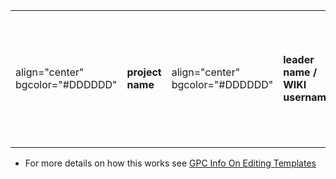 <table>
<tbody>
<tr class="odd">
<td><p>align="center" bgcolor="#DDDDDD"</p></td>
<td><p><strong>project name</strong></p></td>
<td><p>align="center" bgcolor="#DDDDDD"</p></td>
<td><p><strong>leader name / WIKI username</strong></p></td>
<td><p>align="center" bgcolor="#DDDDDD"</p></td>
<td><p><strong>mailing list name</strong></p></td>
<td><p>align="center" bgcolor="#DDDDDD"</p></td>
<td><p><strong>road map</strong></p></td>
<td><p>align="center" bgcolor="#DDDDDD"</p></td>
<td><p><strong>pamphlet</strong></p></td>
<td><p>align="center" bgcolor="#DDDDDD"</p></td>
<td><p><strong>current_release_details</strong></p></td>
<td><p>align="center" bgcolor="#DDDDDD"</p></td>
<td><p>License</p>
<p>{{:GPC_Project_Details/OWASP_JBroFuzz</p></td>
<td><p>OWASP Project Details Row 2}} {{:GPC_Project_Details/OWASP_Orizon_Project</p></td>
<td><p>OWASP Project Details Row 2}} {{:GPC_Project_Details/OWASP_Vicnum_Project</p></td>
<td><p>OWASP Project Details Row 2}} {{:GPC_Project_Details/OWASP_.NET_Project</p></td>
<td><p>OWASP Project Details Row 2}} {{:GPC_Project_Details/OWASP_Enterprise_Security_API</p></td>
<td><p>OWASP Project Details Row 2}} {{:GPC Project Details/OWASP Enterprise Security API Java EE Version</p></td>
<td><p>OWASP Project Details Row 2}} {{:GPC Project Details/OWASP Enterprise Security API .NET Version</p></td>
<td><p>OWASP Project Details Row 2}} {{:GPC Project Details/OWASP Enterprise Security API - Classic ASP Version</p></td>
<td><p>OWASP Project Details Row 2}} {{:GPC Project Details/OWASP Enterprise Security API - PHP Version</p></td>
<td><p>OWASP Project Details Row 2}} {{:GPC Project Details/OWASP Enterprise Security API - ColdFusion/CFML</p></td>
<td><p>OWASP Project Details Row 2}} {{:GPC Project Details/OWASP Enterprise Security API - Python Version</p></td>
<td><p>OWASP Project Details Row 2}} {{:GPC Project Details/OWASP Enterprise Security API - Haskell Version</p></td>
<td><p>OWASP Project Details Row 2}} {{:GPC_Project_Details/OWASP_Access_Control_Rules_Tester_Project</p></td>
<td><p>OWASP Project Details Row 2}} {{:GPC_Project_Details/OWASP_AIR_Security_Project</p></td>
<td><p>OWASP Project Details Row 2}} {{:GPC_Project_Details/OWASP_Anti-Malware_Project</p></td>
<td><p>OWASP Project Details Row 2}} {{:GPC_Project_Details/OWASP_AntiSamy_Project</p></td>
<td><p>OWASP Project Details Row 2}} {{:GPC_Project_Details/OWASP_AntiSamy_Project_.NET</p></td>
<td><p>OWASP Project Details Row 2}} {{:GPC_Project_Details/OWASP_Application_Security_Requirements_Project</p></td>
<td><p>OWASP Project Details Row 2}} {{:GPC_Project_Details/OWASP_Application_Security_Tool_Benchmarking_Environment_and_Site_Generator_Refresh_Project</p></td>
<td><p>OWASP Project Details Row 2}} {{:GPC_Project_Details/OWASP_AppSensor_Project</p></td>
<td><p>OWASP Project Details Row 2}} {{:GPC_Project_Details/OWASP_ASDR_Project</p></td>
<td><p>OWASP Project Details Row 2}} {{:GPC_Project_Details/OWASP_Application_Security_Verification_Standard_Project</p></td>
<td><p>OWASP Project Details Row 2}} {{:GPC_Project_Details/OWASP_Backend_Security_Project</p></td>
<td><p>OWASP Project Details Row 2}} {{:GPC_Project_Details/OWASP_Best_Practices:_Web_Application_Firewalls</p></td>
<td><p>OWASP Project Details Row 2}} {{:GPC_Project_Details/OWASP_CAL9000_Project</p></td>
<td><p>OWASP Project Details Row 2}} {{:GPC_Project_Details/OWASP_Certification_Project</p></td>
<td><p>OWASP Project Details Row 2}} {{:GPC_Project_Details/OWASP_Classic_ASP_Security_Project</p></td>
<td><p>OWASP Project Details Row 2}} {{:GPC_Project_Details/OWASP_Code_Crawler</p></td>
<td><p>OWASP Project Details Row 2}} {{:GPC_Project_Details/OWASP_Code_Review_Project</p></td>
<td><p>OWASP Project Details Row 2}} {{:GPC_Project_Details/OWASP_CSRFGuard_Project</p></td>
<td><p>OWASP Project Details Row 2}} {{:GPC_Project_Details/OWASP_CSRFTester_Project</p></td>
<td><p>OWASP Project Details Row 2}} {{:GPC_Project_Details/OWASP_DirBuster_Project</p></td>
<td><p>OWASP Project Details Row 2}} {{:GPC_Project_Details/OWASP_Education_Project</p></td>
<td><p>OWASP Project Details Row 2}} {{:GPC_Project_Details/OWASP_EnDe</p></td>
<td><p>OWASP Project Details Row 2}} {{:GPC_Project_Details/OWASP_OpenPGP_Extensions_for_HTTP_-_Enigform_and_mod_openpgp</p></td>
<td><p>OWASP Project Details Row 2}} {{:GPC Project Details/OWASP OpenSign Server Project</p></td>
<td><p>OWASP Project Details Row 2}} {{:GPC_Project_Details/OWASP_Google_Hacking_Project</p></td>
<td><p>OWASP Project Details Row 2}} {{:GPC_Project_Details/OWASP_Internationalization</p></td>
<td><p>OWASP Project Details Row 2}} {{:GPC_Project_Details/OWASP_JSP_Testing_Tool_Project</p></td>
<td><p>OWASP Project Details Row 2}} {{:GPC_Project_Details/OWASP_Learn_About_Encoding_Project</p></td>
<td><p>OWASP Project Details Row 2}} {{:GPC_Project_Details/OWASP_Legal_Project</p></td>
<td><p>OWASP Project Details Row 2}} {{:GPC_Project_Details/OWASP_Live_CD</p></td>
<td><p>OWASP Project Details Row 2}} {{:GPC_Project_Details/OWASP_ModSecurity_Core_Rule_Set_Project</p></td>
<td><p>OWASP Project Details Row 2}} {{:GPC_Project_Details/OWASP_NetBouncer_Project</p></td>
<td><p>OWASP Project Details Row 2}} {{:GPC_Project_Details/OWASP_Open_Review_Project</p></td>
<td><p>OWASP Project Details Row 2}} {{:GPC Project Details/OWASP PHP Project</p></td>
<td><p>OWASP Project Details Row 2}} {{:GPC_Project_Details/OWASP Proxy_Project</p></td>
<td><p>OWASP Project Details Row 2}} {{:GPC_Project_Details/OWASP_Positive_Security_Project</p></td>
<td><p>OWASP Project Details Row 2}} {{:GPC_Project_Details/OWASP_Python_Static_Analysis_Project</p></td>
<td><p>OWASP Project Details Row 2}} {{:GPC_Project_Details/OWASP Ruby on Rails Security Guide V2</p></td>
<td><p>OWASP Project Details Row 2}} {{:GPC_Project_Details/OWASP Scrubbr</p></td>
<td><p>OWASP Project Details Row 2}} {{:GPC_Project_Details/OWASP Securing WebGoat using ModSecurity Project</p></td>
<td><p>OWASP Project Details Row 2}} {{:GPC Project Details/OWASP Speakers Project</p></td>
<td><p>OWASP Project Details Row 2}} {{:GPC Project Details/OWASP Security Spending Benchmarks Project</p></td>
<td><p>OWASP Project Details Row 2}} {{:GPC_Project_Details/OWASP Skavenger Project</p></td>
<td><p>OWASP Project Details Row 2}} {{:GPC_Project_Details/Software_Assurance_Maturity_Model</p></td>
<td><p>OWASP Project Details Row 2}} {{:GPC_Project_Details/OWASP Source Code Flaws Top 10 Project</p></td>
<td><p>OWASP Project Details Row 2}} {{:GPC_Project_Details/OWASP_Spanish</p></td>
<td><p>OWASP Project Details Row 2}} {{:GPC_Project_Details/OWASP Sprajax Project</p></td>
<td><p>OWASP Project Details Row 2}} {{:GPC_Project_Details/OWASP Sqlibench Project</p></td>
<td><p>OWASP Project Details Row 2}} {{:GPC Project Details/OWASP Stinger Project</p></td>
<td><p>OWASP Project Details Row 2}} {{:GPC_Project_Details/OWASP Teachable Static Analysis Workbench Project</p></td>
<td><p>OWASP Project Details Row 2}} {{:GPC_Project_Details/OWASP Testing Project</p></td>
<td><p>OWASP Project Details Row 2}} {{:GPC_Project_Details/OWASP Top Ten Project</p></td>
<td><p>OWASP Project Details Row 2}} {{:GPC_Project_Details/OWASP Wapiti Project</p></td>
<td><p>OWASP Project Details Row 2}} {{:GPC Project Details/OWASP Webekci Project</p></td>
<td><p>OWASP Project Details Row 2}} {{:GPC_Project_Details/OWASP WebGoat Project</p></td>
<td><p>OWASP Project Details Row 2}} {{:GPC_Project_Details/OWASP WebScarab Project</p></td>
<td><p>OWASP Project Details Row 2}} {{:GPC Project Details/OWASP WSFuzzer Project</p></td>
<td><p>OWASP Project Details Row 2}} {{:GPC_Project_Details/OWASP Yasca Project</p></td>
<td><p>OWASP Project Details Row 2}}</p></td>
</tr>
</tbody>
</table>

  - For more details on how this works see [GPC Info On Editing
    Templates](GPC_Info_On_Editing_Templates "wikilink")
